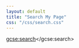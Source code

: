 ```yaml
---
layout: default
title: "Search My Page"
css: "/css/search.css"
---
```




<script>
  (function() {
    var cx = '003537505711666634939:osuudacg1a8';
    var gcse = document.createElement('script');
    gcse.type = 'text/javascript';
    gcse.async = true;
    gcse.src = 'https://cse.google.com/cse.js?cx=' + cx;
    var s = document.getElementsByTagName('script')[0];
    s.parentNode.insertBefore(gcse, s);
  })();
</script>
<gcse:search></gcse:search>
